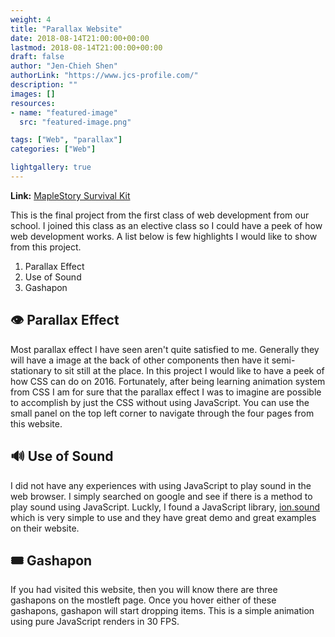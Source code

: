 ```yaml
---
weight: 4
title: "Parallax Website"
date: 2018-08-14T21:00:00+00:00
lastmod: 2018-08-14T21:00:00+00:00
draft: false
author: "Jen-Chieh Shen"
authorLink: "https://www.jcs-profile.com/"
description: ""
images: []
resources:
- name: "featured-image"
  src: "featured-image.png"

tags: ["Web", "parallax"]
categories: ["Web"]

lightgallery: true
---
```


**Link:** [MapleStory Survival Kit](https://www.jcs-profile.com/public/AAU/wnm249/m15/wnm249_final/)

This is the final project from the first class of web development from our
school. I joined this class as an elective class so I could have a peek of how
web development works. A list below is few highlights I would like to show from
this project.

<!-- more -->

1. Parallax Effect
2. Use of Sound
3. Gashapon

## 👁️ Parallax Effect

Most parallax effect I have seen aren't quite satisfied to me. Generally they
will have a image at the back of other components then have it semi-stationary
to sit still at the place. In this project I would like to have a peek of how
CSS can do on 2016. Fortunately, after being learning animation system from
CSS I am for sure that the parallax effect I was to imagine are possible to
accomplish by just the CSS without using JavaScript. You can use the small
panel on the top left corner to navigate through the four pages from this website.

## 🔊 Use of Sound

I did not have any experiences with using JavaScript to play sound in the
web browser. I simply searched on google and see if there is a method to
play sound using JavaScript. Luckly, I found a JavaScript library,
[ion.sound](https://github.com/IonDen/ion.sound)
which is very simple to use and they have great demo and great examples on
their website.

## 🎟️ Gashapon

If you had visited this website, then you will know there are three
gashapons on the mostleft page. Once you hover either of these gashapons,
gashapon will start dropping items. This is a simple animation using pure
JavaScript renders in 30 FPS.

